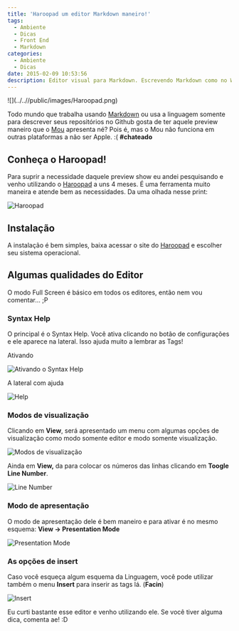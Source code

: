 ```yaml
---
title: 'Haroopad um editor Markdown maneiro!'
tags:
  - Ambiente
  - Dicas
  - Front End
  - Markdown
categories:
  - Ambiente
  - Dicas
date: 2015-02-09 10:53:56
description: Editor visual para Markdown. Escrevendo Markdown como no Word.
---
```

<div class="shared-img">
![](../..//public/images/Haroopad.png)
</div>

Todo mundo que trabalha usando [Markdown](http://blog.da2k.com.br/2015/02/08/aprenda-markdown/ "Aprenda Markdown") ou usa a linguagem somente para descrever seus repositórios no Github gosta de ter aquele preview maneiro que o [Mou](http://25.io/mou/ "Mou") apresenta né? Pois é, mas o Mou não funciona em outras plataformas a não ser Apple. :( **#chateado**

<!--more-->

## Conheça o Haroopad!

Para suprir a necessidade daquele preview show eu andei pesquisando e venho utilizando o [Haroopad](http://pad.haroopress.com/user.html "Haroopress") a uns 4 meses. É uma ferramenta muito maneira e atende bem as necessidades. Da uma olhada nesse print:

![Haroopad](../../public/images/haroopad.gif)

## Instalação

A instalação é bem simples, baixa acessar o site do [Haroopad](http://pad.haroopress.com/user.html "Haroopress") e escolher seu sistema operacional.

## Algumas qualidades do Editor

O modo Full Screen é básico em todos os editores, então nem vou comentar... ;P

### Syntax Help

O principal é o Syntax Help. Você ativa clicando no botão de configurações e ele aparece na lateral. Isso ajuda muito a lembrar as Tags!

Ativando

![Ativando o Syntax Help](../../public/images/Syntax-Help-Haroopad.gif)

A lateral com ajuda

![Help](../../public/images/image24.gif)

### Modos de visualização

Clicando em **View**, será apresentado um menu com algumas opções de visualização como modo somente editor e modo somente visualização.

![Modos de visualização](../../public/images/image26.gif)

Ainda em **View,** da para colocar os números das linhas clicando em **Toogle Line Number**.

![Line Number](../../public/images/image27.gif)

### Modo de apresentação

O modo de apresentação dele é bem maneiro e para ativar é no mesmo esquema: **View -&gt; Presentation Mode**

![Presentation Mode](../../public/images/image28.gif)

### As opções de insert

Caso você esqueça algum esquema da Linguagem, você pode utilizar também o menu **Insert** para inserir as tags lá. (**Facin**)

![Insert](../../public/images/image29.gif)

Eu curti bastante esse editor e venho utilizando ele. Se você tiver alguma dica, comenta ae! :D

&nbsp;
